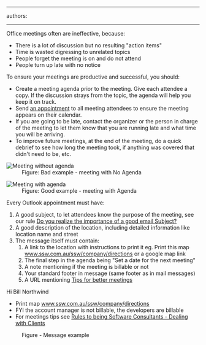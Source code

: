 

---
authors:

---




<span class='intro'> 
  <p>Office meetings often are ineffective, because&#58; </p>
<ul>
    <li>There is a lot of discussion but no resulting &quot;action items&quot; </li>
    <li>Time is wasted digressing to unrelated topics </li>
    <li>People forget the meeting is on and do not attend </li>
    <li>People turn up late with no notice </li>
</ul>
 </span>


  <p>To ensure your meetings are productive and successful, you should&#58; </p>
<ul>
    <li>Create a meeting agenda prior to the meeting. Give each attendee a copy. If the discussion strays from the topic, the agenda will help you keep it on track. </li>
    <li>Send <a href="http&#58;//www.ssw.com.au/ssw/Standards/Rules/RulesToBetterEmail.aspx#MakeAppointments">an appointment</a> to all meeting attendees to ensure the meeting appears on their calendar. </li>
    <li>If you are going to be late, contact the organizer or the person in charge of the meeting to let them know that you are running late and what time you will be arriving. </li>
    <li>To improve future meetings, at the end of the meeting, do a quick debrief to see how long the meeting took, if anything was covered that didn't need to be, etc. </li>
</ul>
<dl class="badImage">
    <dt><img alt="Meeting without agenda" src="http&#58;//www.ssw.com.au/ssw/Standards/Rules/Images/MeetingNoAgenda.JPG" /> </dt>
    <dd>Figure&#58; Bad example - meeting with No Agenda </dd>
</dl>
<dl class="goodImage">
    <dt><img alt="Meeting with agenda" src="http&#58;//www.ssw.com.au/ssw/Standards/Rules/Images/MeetingWithAgenda.JPG" /> </dt>
    <dd>Figure&#58; Good example - meeting with Agenda </dd>
</dl>
<p>Every Outlook appointment must have&#58;</p>
<ol>
    <li>A good subject, to let attendees know the purpose of the meeting, see our rule <a href="http&#58;//www.ssw.com.au/ssw/Standards/Rules/RulesToBetterEmail.aspX#ImportanceofaGoodSubject">Do you realize the importance of a good email Subject?</a> </li>
    <li>A good description of the location, including detailed information like location name and street </li>
    <li>The message itself must contain&#58;
    <ol>
        <li>A link to the location with instructions to print it eg. Print this map <a href="http&#58;//www.ssw.com.au/ssw/company/directions">www.ssw.com.au/ssw/company/directions</a> or a google map link </li>
        <li>The final step in the agenda being &quot;Set a date for the next meeting&quot; </li>
        <li>A note mentioning if the meeting is billable or not </li>
        <li>Your standard footer in message (same footer as in mail messages) </li>
        <li>A URL mentioning <a href="http&#58;//www.ssw.com.au/ssw/Redirect/TipsForMeeting.htm">Tips for better meetings</a> <img alt="" title="You are now leaving SSW" src="http&#58;//www.ssw.com.au/ssw/images/external.gif" /> </li>
    </ol>
    </li>
</ol>
<dl class="good">
    <dt>Hi Bill Northwind
    <ul>
        <li>Print map <a href="http&#58;//www.ssw.com.au/ssw/company/directions">www.ssw.com.au/ssw/company/directions</a> </li>
        <li>FYI the account manager is not billable, the developers are billable </li>
        <li>For meetings tips see <a href="http&#58;//www.ssw.com.au/SSW/standards/rules/RulesToBeingSoftwareConsultantsDealingWithClients.aspx">Rules to being Software Consultants - Dealing with Clients</a> </li>
    </ul>
    </dt>
    <dd>Figure - Message example</dd>
</dl>



